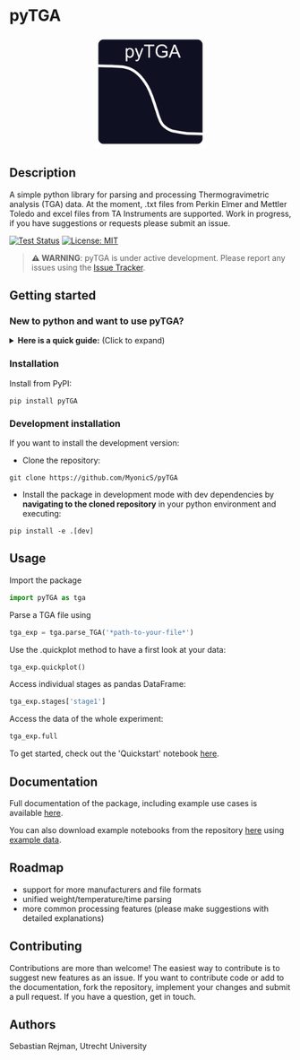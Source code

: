 # pyTGA

<p align="center">
  <img src="https://raw.githubusercontent.com/MyonicS/pyTGA/main/docs/source/_static/logo_v1_bright_2.svg" alt="pyTGA logo" width="200"/>
</p>


## Description
A simple python library for parsing and processing Thermogravimetric analysis (TGA) data. At the moment, .txt files from Perkin Elmer and Mettler Toledo and excel files from TA Instruments are supported. Work in progress, if you have suggestions or requests please submit an issue.

[![Test Status](https://github.com/MyonicS/pyTGA/actions/workflows/test.yml/badge.svg)](https://github.com/MyonicS/pyTGA/actions/workflows/test.yml)
[![License: MIT](https://img.shields.io/badge/License-MIT-yellow.svg)](https://opensource.org/licenses/MIT)

> **⚠️ WARNING**: pyTGA is under active development. Please report any issues using the [Issue Tracker](https://github.com/MyonicS/pyTGA/issues).

## Getting started

### New to python and want to use pyTGA?
<details>
<summary><b>Here is a quick guide:</b> (Click to expand)</summary>

#### Install a distribution
The easiest way to get started with Python for scientific computing is with [Anaconda](https://www.anaconda.com/download/):
- Includes Python, package manager, and many scientific libraries
- Provides a user-friendly interface (Anaconda Navigator)
- Comes with Jupyter Notebook for interactive analysis
- Handles most dependencies automatically

#### Install a code editor
To be able to write and run code, you should use a code editor such as
- [VS Code](https://code.visualstudio.com/) - a free, open-source editor with excellent Python support
- [Spyder](https://www.spyder-ide.org/) - a scientific environment designed for Python

#### Learn the basics
There are plenty of online tutorials available. Here are some recommendations:
- [Boot.dev](https://www.boot.dev/)
- [sololearn](https://www.sololearn.com/en/)

#### Learn about the most important libraries
For many applications in science, you won't need much more than these 3 libraries:
- [NumPy](https://numpy.org/) - fundamental package for scientific computing in Python
- [pandas](https://pandas.pydata.org/) - data analysis and manipulation library
- [Matplotlib](https://matplotlib.org/) - comprehensive library for plotting
</details>

### Installation 
Install from PyPI:
```
pip install pyTGA
```

### Development installation
If you want to install the development version:

- Clone the repository:
```
git clone https://github.com/MyonicS/pyTGA
```
- Install the package in development mode with dev dependencies by **navigating to the cloned repository** in your python environment and executing:

```
pip install -e .[dev]
```



## Usage

Import the package 
```python
import pyTGA as tga
```

Parse a TGA file using 
```python
tga_exp = tga.parse_TGA('*path-to-your-file*')
```
Use the .quickplot method to have a first look at your data: 

```python
tga_exp.quickplot()
```
Access individual stages as pandas DataFrame:

```python
tga_exp.stages['stage1']
```
Access the data of the whole experiment:

```python
tga_exp.full
```
To get started, check out the 'Quickstart' notebook [here](https://pytga.readthedocs.io/en/latest/notebooks/example_Notebook.html).

## Documentation

Full documentation of the package, including example use cases is available [here](https://pytga.readthedocs.io/).

You can also download example notebooks from the repository [here](https://github.com/MyonicS/pyTGA/tree/main/docs/source/notebooks) using [example data](https://github.com/MyonicS/pyTGA/tree/main/example_data).


## Roadmap
- support for more manufacturers and file formats
- unified weight/temperature/time parsing
- more common processing features (please make suggestions with detailed explanations)

## Contributing
Contributions are more than welcome!
The easiest way to contribute is to suggest new features as an issue.
If you want to contribute code or add to the documentation, fork the repository, implement your changes and submit a pull request.
If you have a question, get in touch.

## Authors
Sebastian Rejman, Utrecht University


